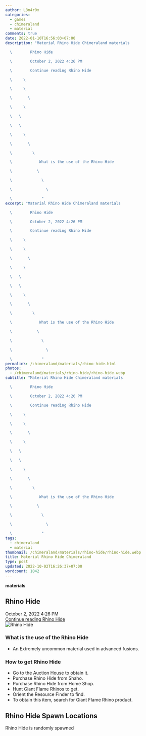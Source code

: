 ```yaml
---
author: L3n4r0x
categories:
  - games
  - chimeraland
  - material
comments: true
date: 2022-01-10T16:56:03+07:00
description: "Material Rhino Hide Chimeraland materials

  \        Rhino Hide

  \        October 2, 2022 4:26 PM

  \        Continue reading Rhino Hide

  \     \ 

  \     \ 

  \       \ 

  \     \ 

  \   \ 

  \   \ 

  \     \ 

  \       \ 

  \         \ 

  \            What is the use of the Rhino Hide

  \           \ 

  \             \ 

  \               \ 

  \             "
excerpt: "Material Rhino Hide Chimeraland materials

  \        Rhino Hide

  \        October 2, 2022 4:26 PM

  \        Continue reading Rhino Hide

  \     \ 

  \     \ 

  \       \ 

  \     \ 

  \   \ 

  \   \ 

  \     \ 

  \       \ 

  \         \ 

  \            What is the use of the Rhino Hide

  \           \ 

  \             \ 

  \               \ 

  \             "
permalink: /chimeraland/materials/rhino-hide.html
photos:
  - /chimeraland/materials/rhino-hide/rhino-hide.webp
subtitle: "Material Rhino Hide Chimeraland materials

  \        Rhino Hide

  \        October 2, 2022 4:26 PM

  \        Continue reading Rhino Hide

  \     \ 

  \     \ 

  \       \ 

  \     \ 

  \   \ 

  \   \ 

  \     \ 

  \       \ 

  \         \ 

  \            What is the use of the Rhino Hide

  \           \ 

  \             \ 

  \               \ 

  \             "
tags:
  - chimeraland
  - material
thumbnail: /chimeraland/materials/rhino-hide/rhino-hide.webp
title: Material Rhino Hide Chimeraland
type: post
updated: 2022-10-02T16:26:37+07:00
wordcount: 1042
---
```


<link
  rel="stylesheet"
  href="https://rawcdn.githack.com/dimaslanjaka/Web-Manajemen/870a349/css/bootstrap-5-3-0-alpha3-wrapper.css"
/>
<section id="bootstrap-wrapper">
  <div data-bs-theme="dark">
    <div
      class="row g-0 border rounded overflow-hidden flex-md-row mb-4 shadow-sm position-relative bg-dark text-light"
    >
      <div class="col p-4 d-flex flex-column position-static">
        <strong class="d-inline-block mb-2 text-success">materials</strong>
        <h2 class="mb-0">Rhino Hide</h2>
        <div class="mb-1 text-muted">October 2, 2022 4:26 PM</div>
        <a
          href="/chimeraland/materials/rhino-hide.html"
          class="stretched-link d-none text-primary"
          >Continue reading Rhino Hide</a
        >
      </div>
      <div class="col-auto d-none d-md-block d-lg-block">
        <img
          src="https://www.webmanajemen.com/chimeraland/materials/rhino-hide/rhino-hide.webp"
          alt="Rhino Hide"
        />
      </div>
    </div>
    <div class="row">
      <div class="col-lg-6 col-12 mb-2">
        <div class="card">
          <div class="card-body">
            <h3 class="card-title">What is the use of the Rhino Hide</h3>
            <div class="card-text">
              <ul>
                <li>
                  An Extremely uncommon material used in advanced fusions.
                </li>
              </ul>
            </div>
          </div>
        </div>
      </div>
      <div class="col-lg-6 col-12 mb-2">
        <div class="card">
          <div class="card-body">
            <h3 class="card-title">How to get Rhino Hide</h3>
            <div class="card-text">
              <ul>
                <li>Go to the Auction House to obtain it.</li>
                <li>Purchase Rhino Hide from Shaho.</li>
                <li>Purchase Rhino Hide from Home Shop.</li>
                <li>Hunt Giant Flame Rhinos to get.</li>
                <li>Orient the Resource Finder to find.</li>
                <li>
                  To obtain this item, search for Giant Flame Rhino product.
                </li>
              </ul>
            </div>
          </div>
        </div>
      </div>
      <div class="col-12 mb-2">
        <h2>Rhino Hide Spawn Locations</h2>
        <p>Rhino Hide is randomly spawned</p>
      </div>
    </div>
  </div>
</section>
